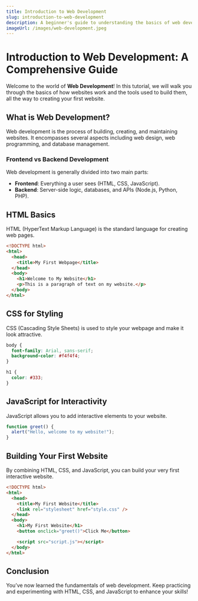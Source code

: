 ```yaml
---
title: Introduction to Web Development
slug: introduction-to-web-development
description: A beginner's guide to understanding the basics of web development and building websites.
imageUrl: /images/web-development.jpeg
---
```


# Introduction to Web Development: A Comprehensive Guide

Welcome to the world of **Web Development**! In this tutorial, we will walk you through the basics of how websites work and the tools used to build them, all the way to creating your first website.

## What is Web Development?

Web development is the process of building, creating, and maintaining websites. It encompasses several aspects including web design, web programming, and database management.

### Frontend vs Backend Development

Web development is generally divided into two main parts:

- **Frontend**: Everything a user sees (HTML, CSS, JavaScript).
- **Backend**: Server-side logic, databases, and APIs (Node.js, Python, PHP).

## HTML Basics

HTML (HyperText Markup Language) is the standard language for creating web pages.

```html
<!DOCTYPE html>
<html>
  <head>
    <title>My First Webpage</title>
  </head>
  <body>
    <h1>Welcome to My Website</h1>
    <p>This is a paragraph of text on my website.</p>
  </body>
</html>
```

## CSS for Styling

CSS (Cascading Style Sheets) is used to style your webpage and make it look attractive.

```css
body {
  font-family: Arial, sans-serif;
  background-color: #f4f4f4;
}

h1 {
  color: #333;
}
```

## JavaScript for Interactivity

JavaScript allows you to add interactive elements to your website.

```javascript
function greet() {
  alert("Hello, welcome to my website!");
}
```

## Building Your First Website

By combining HTML, CSS, and JavaScript, you can build your very first interactive website.

```html
<!DOCTYPE html>
<html>
  <head>
    <title>My First Website</title>
    <link rel="stylesheet" href="style.css" />
  </head>
  <body>
    <h1>My First Website</h1>
    <button onclick="greet()">Click Me</button>

    <script src="script.js"></script>
  </body>
</html>
```

## Conclusion

You’ve now learned the fundamentals of web development. Keep practicing and experimenting with HTML, CSS, and JavaScript to enhance your skills!
